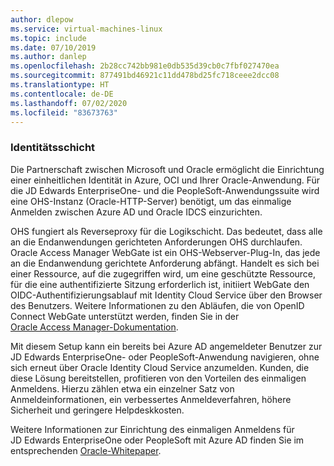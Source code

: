```yaml
---
author: dlepow
ms.service: virtual-machines-linux
ms.topic: include
ms.date: 07/10/2019
ms.author: danlep
ms.openlocfilehash: 2b28cc742bb981e0db535d39cb0c7fbf027470ea
ms.sourcegitcommit: 877491bd46921c11dd478bd25fc718ceee2dcc08
ms.translationtype: HT
ms.contentlocale: de-DE
ms.lasthandoff: 07/02/2020
ms.locfileid: "83673763"
---
```

### <a name="identity-tier"></a>Identitätsschicht 

Die Partnerschaft zwischen Microsoft und Oracle ermöglicht die Einrichtung einer einheitlichen Identität in Azure, OCI und Ihrer Oracle-Anwendung. Für die JD Edwards EnterpriseOne- und die PeopleSoft-Anwendungssuite wird eine OHS-Instanz (Oracle-HTTP-Server) benötigt, um das einmalige Anmelden zwischen Azure AD und Oracle IDCS einzurichten.

OHS fungiert als Reverseproxy für die Logikschicht. Das bedeutet, dass alle an die Endanwendungen gerichteten Anforderungen OHS durchlaufen. Oracle Access Manager WebGate ist ein OHS-Webserver-Plug-In, das jede an die Endanwendung gerichtete Anforderung abfängt. Handelt es sich bei einer Ressource, auf die zugegriffen wird, um eine geschützte Ressource, für die eine authentifizierte Sitzung erforderlich ist, initiiert WebGate den OIDC-Authentifizierungsablauf mit Identity Cloud Service über den Browser des Benutzers. Weitere Informationen zu den Abläufen, die von OpenID Connect WebGate unterstützt werden, finden Sie in der [Oracle Access Manager-Dokumentation](https://docs.oracle.com/cd/E52734_01/oam/AIAAG/GUID-1E927D1B-FB83-425B-8768-85DB441821A4.htm#AIAAG7327).

Mit diesem Setup kann ein bereits bei Azure AD angemeldeter Benutzer zur JD Edwards EnterpriseOne- oder PeopleSoft-Anwendung navigieren, ohne sich erneut über Oracle Identity Cloud Service anzumelden. Kunden, die diese Lösung bereitstellen, profitieren von den Vorteilen des einmaligen Anmeldens. Hierzu zählen etwa ein einzelner Satz von Anmeldeinformationen, ein verbessertes Anmeldeverfahren, höhere Sicherheit und geringere Helpdeskkosten.

Weitere Informationen zur Einrichtung des einmaligen Anmeldens für JD Edwards EnterpriseOne oder PeopleSoft mit Azure AD finden Sie im entsprechenden [Oracle-Whitepaper](https://cloud.oracle.com/iaas/whitepapers/deploy_peoplesoft_jdedwards_across_oci_azure.pdf).